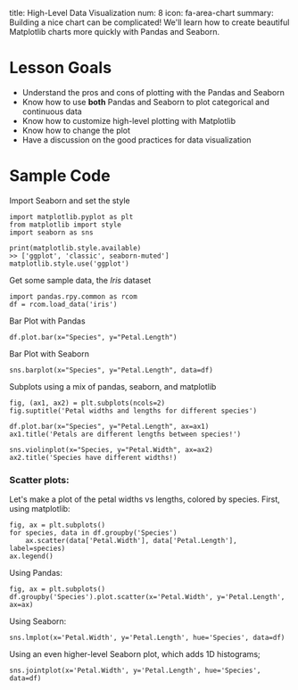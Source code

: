title: High-Level Data Visualization
num: 8
icon: fa-area-chart
summary: Building a nice chart can be complicated! We'll learn how to create beautiful Matplotlib charts more quickly with Pandas and Seaborn.


# Lesson Goals

  - Understand the pros and cons of plotting with the Pandas and Seaborn
  - Know how to use **both** Pandas and Seaborn to plot categorical and continuous data
  - Know how to customize high-level plotting with Matplotlib
  - Know how to change the plot
  - Have a discussion on the good practices for data visualization


# Sample Code

Import Seaborn and set the style

    import matplotlib.pyplot as plt
    from matplotlib import style
    import seaborn as sns

    print(matplotlib.style.available)
    >> ['ggplot', 'classic', seaborn-muted']
    matplotlib.style.use('ggplot')

Get some sample data, the *Iris* dataset

    import pandas.rpy.common as rcom
    df = rcom.load_data('iris')

Bar Plot with Pandas

    df.plot.bar(x="Species", y="Petal.Length")

Bar Plot with Seaborn

    sns.barplot(x="Species", y="Petal.Length", data=df)

Subplots using a mix of pandas, seaborn, and matplotlib

    fig, (ax1, ax2) = plt.subplots(ncols=2)
    fig.suptitle('Petal widths and lengths for different species')

    df.plot.bar(x="Species", y="Petal.Length", ax=ax1)
    ax1.title('Petals are different lengths between species!')

    sns.violinplot(x="Species, y="Petal.Width", ax=ax2)
    ax2.title('Species have different widths!)


### Scatter plots:

Let's make a plot of the petal widths vs lengths, colored by species.  First, using matplotlib:

    fig, ax = plt.subplots()
    for species, data in df.groupby('Species')
        ax.scatter(data['Petal.Width'], data['Petal.Length'], label=species)
    ax.legend()

Using Pandas:

    fig, ax = plt.subplots()
    df.groupby('Species').plot.scatter(x='Petal.Width', y='Petal.Length', ax=ax)

Using Seaborn:

    sns.lmplot(x='Petal.Width', y='Petal.Length', hue='Species', data=df)

Using an even higher-level Seaborn plot, which adds 1D histograms;

    sns.jointplot(x='Petal.Width', y='Petal.Length', hue='Species', data=df)